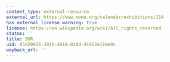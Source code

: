 ```yaml
---
content_type: external-resource
external_url: https://www.moma.org/calendar/exhibitions/114
has_external_license_warning: true
license: https://en.wikipedia.org/wiki/All_rights_reserved
status: ''
title: SUR
uid: 85d29956-302b-4014-828d-41952e119e0c
wayback_url: ''
---
```

